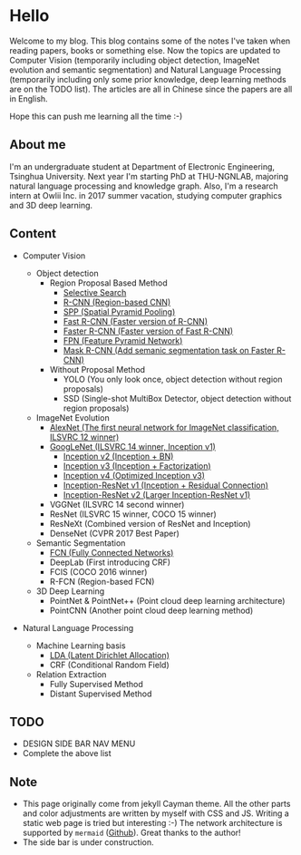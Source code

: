 # Hello

Welcome to my blog. This blog contains some of the notes I've taken when reading papers, books or something else. Now the topics are updated to Computer Vision (temporarily including object detection, ImageNet evolution and semantic segmentation) and Natural Language Processing (temporarily including only some prior knowledge, deep learning methods are on the TODO list). The articles are all in Chinese since the papers are all in English. 

Hope this can push me learning all the time :-)

## About me

I'm an undergraduate student at Department of Electronic Engineering, Tsinghua University. Next year I'm starting PhD at THU-NGNLAB, majoring natural language processing and knowledge graph. Also, I'm a research intern at Owlii Inc. in 2017 summer vacation, studying computer graphics and 3D deep learning.

## Content
- Computer Vision
    - Object detection
        - Region Proposal Based Method
            - [Selective Search](Object_detection/Selective_Search.md)
            - [R-CNN (Region-based CNN)](Object_detection/R-CNN.md)
            - [SPP (Spatial Pyramid Pooling)](Object_detection/SPP.md)
            - [Fast R-CNN (Faster version of R-CNN)](Object_detection/Fast_R-CNN.md)
            - [Faster R-CNN (Faster version of Fast R-CNN)](Object_detection/Faster_R-CNN.md)
            - [FPN (Feature Pyramid Network)](Object_detection/FPN.md)
            - [Mask R-CNN (Add semanic segmentation task on Faster R-CNN)](Object_detection/Mask_R-CNN.md)
        - Without Proposal Method
            - YOLO (You only look once, object detection without region proposals)
            - SSD (Single-shot MultiBox Detector, object detection without region proposals)
    - ImageNet Evolution
        - [AlexNet (The first neural network for ImageNet classification, ILSVRC 12 winner)](ImageNet_evolution/AlexNet.md)
        - [GoogLeNet (ILSVRC 14 winner, Inception v1)](ImageNet_evolution/GoogLeNet.md)
            - [Inception v2 (Inception + BN)](ImageNet_evolution/Inception-v2.md)
            - [Inception v3 (Inception + Factorization)](ImageNet_evolution/Inception-v3.md)
            - [Inception v4 (Optimized Inception v3)](ImageNet_evolution/Inception-v4.md)
            - [Inception-ResNet v1 (Inception + Residual Connection)](ImageNet_evolution/Inception-ResNet-v1.md)
            - [Inception-ResNet v2 (Larger Inception-ResNet v1)](ImageNet_evolution/Inception-ResNet-v2.md)
        - VGGNet (ILSVRC 14 second winner)
        - ResNet (ILSVRC 15 winner, COCO 15 winner)
        - ResNeXt (Combined version of ResNet and Inception)
        - DenseNet (CVPR 2017 Best Paper)
    - Semantic Segmentation
        - [FCN (Fully Connected Networks)](Semantic_segmentation/FCN.md)
        - DeepLab (First introducing CRF)
        - FCIS (COCO 2016 winner)
        - R-FCN (Region-based FCN)
    - 3D Deep Learning
        - PointNet & PointNet++ (Point cloud deep learning architecture)
        - PointCNN (Another point cloud deep learning method)

- Natural Language Processing
    - Machine Learning basis
        - [LDA (Latent Dirichlet Allocation)](Machine_learning_basis/LDA.md)
        - CRF (Conditional Random Field)
    - Relation Extraction
        - Fully Supervised Method
        - Distant Supervised Method

## TODO

- DESIGN SIDE BAR NAV MENU
- Complete the above list

## Note

- This page originally come from jekyll Cayman theme. All the other parts and color adjustments are written by myself with CSS and JS. Writing a static web page is tried but interesting :-) The network architecture is supported by ```mermaid``` ([Github](https://github.com/knsv/mermaid)). Great thanks to the author!
- The side bar is under construction.
